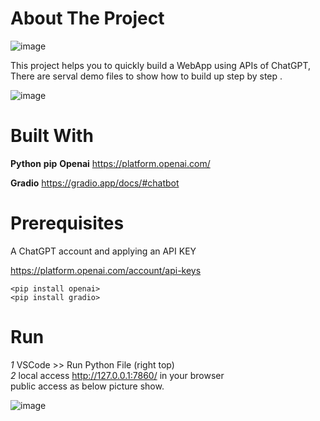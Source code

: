 # About The Project

![image](https://user-images.githubusercontent.com/12178686/231932692-40fcedf4-343c-4c96-9f1f-eb39fef749df.png)


This project helps you to quickly build a WebApp using APIs of ChatGPT, There are serval demo files to show how to build up step by step .  

![image](https://user-images.githubusercontent.com/12178686/231933050-36a50129-5a1e-4d0f-a844-4bd46897f68e.png)


# Built With

**Python**
**pip**
**Openai**
https://platform.openai.com/

**Gradio**
https://gradio.app/docs/#chatbot


# Prerequisites

A ChatGPT account and applying an API KEY

https://platform.openai.com/account/api-keys


`<pip install openai>` <br>
`<pip install gradio>`


# Run
*1* VSCode >> Run Python File (right top) <br>
*2* local access http://127.0.0.1:7860/ in your browser  <br>
    public access as below picture show. 

![image](https://user-images.githubusercontent.com/12178686/231936265-7c02c9d3-fc30-4960-8ca9-e97c1ce14188.png)




